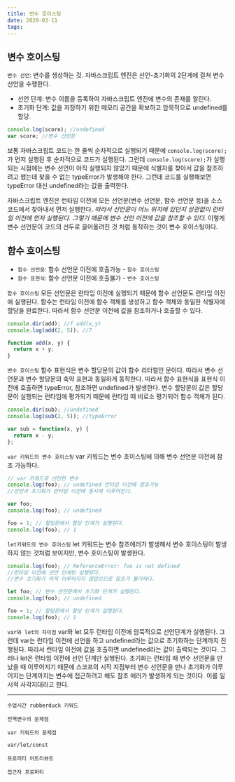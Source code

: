 ```yaml
---
title: 변수 호이스팅
date: 2020-03-11
tags:
---
```


## 변수 호이스팅

`변수 선언`: 변수를 생성하는 것. 자바스크립트 엔진은 선언-초기화의 2단계에 걸쳐 변수 선언을 수행한다.

- 선언 단계: 변수 이름을 등록하여 자바스크립트 엔진에 변수의 존재를 알린다.
- 초기화 단계: 값을 저장하기 위한 메모리 공간을 확보하고 암묵적으로 undefined를 할당.

```javascript
console.log(score); //undefined
var score; //변수 선언문
```

보통 자바스크립트 코드는 한 줄씩 순차적으로 실행되기 때문에 `console.log(score);`가 먼저 실행된 후 순차적으로 코드가 실행된다. 그런데 `console.log(score);`가 실행되는 시점에는 변수 선언이 아직 실행되지 않았기 때문에 식별자를 찾아서 값을 참조하려고 했는데 찾을 수 없는 typeError가 발생해야 한다. 그런데 코드를 실행해보면 typeError 대신 undefined라는 값을 출력한다.

자바스크립트 엔진은 런타임 이전에 모든 선언문(변수 선언문, 함수 선언문 등)을 소스 코드에서 찾아내서 먼저 실행한다. _따라서 선언문이 어느 위치에 있던지 상관없이 런타임 이전에 먼저 실행된다. 그렇기 때문에 변수 선언 이전에 값을 참조할 수 있다._ 이렇게 변수 선언문이 코드의 선두로 끌어올려진 것 처럼 동작하는 것이 변수 호이스팅이다.

## 함수 호이스팅

- `함수 선언문`: 함수 선언문 이전에 호출가능 - `함수 호이스팅`
- `함수 표현식`: 함수 선언문 이전에 호출불가 - `변수 호이스팅`

`함수 호이스팅`
모든 선언문은 런타임 이전에 실행되기 때문에 함수 선언문도 런타임 이전에 실행된다. 함수는 런타임 이전에 함수 객체를 생성하고 함수 객체와 동일한 식별자에 할당을 완료한다. 따라서 함수 선언문 이전에 값을 참조하거나 호출할 수 있다.

```javascript
console.dir(add); //f add(x,y)
console.log(add(2, 5)); //7

function add(x, y) {
  return x + y;
}
```

`변수 호이스팅`
함수 표현식은 변수 할당문의 값이 함수 리터럴인 문이다. 따라서 변수 선언문과 변수 할당문의 축약 표현과 동일하게 동작한다. 따라서 함수 표현식을 표현식 이전에 호출하면 typeError, 참조하면 undefined가 발생한다. 변수 할당문의 값은 할당문이 실행되는 런타임에 평가되기 때문에 런타임 때 비로소 평가되어 함수 객체가 된다.

```javascript
console.dir(sub); //undefined
console.log(sub(2, 5)); //typeError

var sub = function(x, y) {
  return x - y;
};
```

`var 키워드의 변수 호이스팅`
var 키워드는 변수 호이스팅에 의해 변수 선언문 이전에 참조 가능하다.

```javascript
// var 키워드로 선언한 변수
console.log(foo); // undefined 런타임 이전에 참조가능
//선언과 초기화가 런타임 이전에 동시에 이루어진다.

var foo;
console.log(foo); // undefined

foo = 1; // 할당문에서 할당 단계가 실행된다.
console.log(foo); // 1
```

`let키워드의 변수 호이스팅`
let 키워드는 변수 참조에러가 발생해서 변수 호이스팅이 발생하지 않는 것처럼 보이지만, 변수 호이스팅이 발생한다.

```javascript
console.log(foo); // ReferenceError: foo is not defined
//런타임 이전에 선언 단계만 실행된다.
//변수 초기화가 아직 이루어지지 않았으므로 참조가 불가하다.

let foo; // 변수 선언문에서 초기화 단계가 실행된다.
console.log(foo); // undefined

foo = 1; // 할당문에서 할당 단계가 실행된다.
console.log(foo); // 1
```

`var와 let의 차이점`
var와 let 모두 런타임 이전에 암묵적으로 선언단계가 실행된다. 그런데 var는 런타임 이전에 선언을 하고 undefined라는 값으로 초기화하는 단계까지 진행된다. 따라서 런타임 이전에 값을 호출하면 undefined라는 값이 출력되는 것이다. 그러나 let은 런타임 이전에 선언 단계만 실행된다. 초기화는 런타임 때 변수 선언문을 만났을 때 이루어지기 때문에 스코프의 시작 지점부터 변수 선언문을 만나 초기화가 이루어지는 단계까지는 변수에 접근하려고 해도 참조 에러가 발생하게 되는 것이다. 이를 일시적 사각지대라고 한다.

---

`수업시간 rubberduck 키워드`

`전역변수의 문제점`

`var 키워드의 문제점`

`var/let/const`

`프로퍼티 어트리뷰트`

`접근자 프로퍼티`
